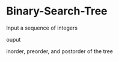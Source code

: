 # Binary-Search-Tree
Input a sequence of integers

ouput

inorder, preorder, and postorder of the tree
